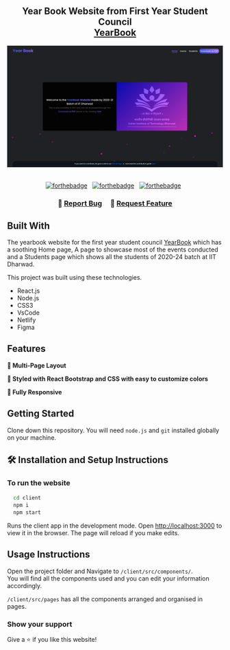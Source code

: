 <h2 align="center">
	Year Book Website from First Year Student Council<br/>
	<a href="https://iitdh-sophomers.github.io/year-book20-21" target="_blank">YearBook</a>
</h2>

<div align="center">
	<img alt="Demo" src="./Demo.png" />
</div>

<br/>

<center>

[![forthebadge](https://forthebadge.com/images/badges/built-with-love.svg)](https://forthebadge.com) &nbsp;
[![forthebadge](https://forthebadge.com/images/badges/made-with-javascript.svg)](https://forthebadge.com) &nbsp;
[![forthebadge](https://forthebadge.com/images/badges/open-source.svg)](https://forthebadge.com) &nbsp;
</center>

<h3 align="center">
    🔹
    <a href="https://github.com/iitdh-sophomers/year-book20-21/issues">Report Bug</a> &nbsp; &nbsp;
    🔹
    <a href="https://github.com/iitdh-sophomers/year-book20-21/issues">Request Feature</a>
</h3>

## Built With

The yearbook website for the first year student council <a href="https://iitdh-sophomers.github.io/year-book20-21" target="_blank">YearBook</a> which has a soothing Home page, A page to showcase most of the events conducted and a Students page which shows all the students of 2020-24 batch at IIT Dharwad.<br/>

This project was built using these technologies.

- React.js
- Node.js
- CSS3
- VsCode
- Netlify
- Figma

## Features

**📖 Multi-Page Layout**

**🎨 Styled with React Bootstrap and CSS with easy to customize colors**

**📱 Fully Responsive**

## Getting Started

Clone down this repository. You will need `node.js` and `git` installed globally on your machine.

## 🛠 Installation and Setup Instructions

### To run the website

```bash
  cd client
  npm i
  npm start
```

Runs the client app in the development mode.
Open [http://localhost:3000](http://localhost:3000) to view it in the browser.
The page will reload if you make edits.

## Usage Instructions

Open the project folder and Navigate to `/client/src/components/`. <br/>
You will find all the components used and you can edit your information accordingly.

`/client/src/pages` has all the components arranged and organised in pages.

### Show your support

Give a ⭐ if you like this website!
